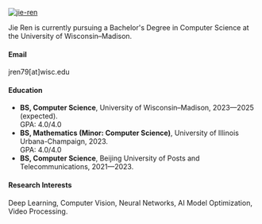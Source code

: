 [![jie-ren](https://img.shields.io/badge/jie-ren-github-blue?logo=github)](https://github.com/BillRenCN)

Jie Ren is currently pursuing a Bachelor's Degree in Computer Science at the University of Wisconsin–Madison.

#### Email
jren79[at]wisc.edu

#### Education
- **BS, Computer Science**, University of Wisconsin–Madison, 2023—2025 (expected).  
  GPA: 4.0/4.0
- **BS, Mathematics (Minor: Computer Science)**, University of Illinois Urbana-Champaign, 2023.  
  GPA: 4.0/4.0
- **BS, Computer Science**, Beijing University of Posts and Telecommunications, 2021—2023.

#### Research Interests
Deep Learning, Computer Vision, Neural Networks, AI Model Optimization, Video Processing.
